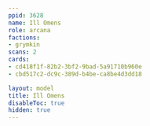 ```yaml
---
ppid: 3628
name: Ill Omens
role: arcana
factions:
- grymkin
scans: 2
cards:
- cd418f1f-82b2-3bf2-9bad-5a91710b960e
- cbd517c2-dc9c-389d-b4be-ca8be4d3dd18

layout: model
title: Ill Omens
disableToc: true
hidden: true
---
```

